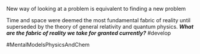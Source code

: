 
New way of looking at a problem is equivalent to finding a new problem

Time and space were deemed the most fundamental fabric of reality until superseded by the theory of general relativity and quantum physics.
	***What are the fabric of reality we take for granted currently?*** #develop 

#MentalModelsPhysicsAndChem 